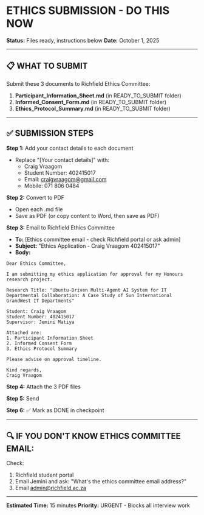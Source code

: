 # ETHICS SUBMISSION - DO THIS NOW
**Status:** Files ready, instructions below
**Date:** October 1, 2025

---

## 📋 WHAT TO SUBMIT

Submit these 3 documents to Richfield Ethics Committee:

1. **Participant_Information_Sheet.md** (in READY_TO_SUBMIT folder)
2. **Informed_Consent_Form.md** (in READY_TO_SUBMIT folder)
3. **Ethics_Protocol_Summary.md** (in READY_TO_SUBMIT folder)

---

## ✅ SUBMISSION STEPS

**Step 1:** Add your contact details to each document
- Replace "[Your contact details]" with:
  - Craig Vraagom
  - Student Number: 402415017
  - Email: craigvraagom@gmail.com
  - Mobile: 071 806 0484

**Step 2:** Convert to PDF
- Open each .md file
- Save as PDF (or copy content to Word, then save as PDF)

**Step 3:** Email to Richfield Ethics Committee
- **To:** [Ethics committee email - check Richfield portal or ask admin]
- **Subject:** "Ethics Application - Craig Vraagom 402415017"
- **Body:**
```
Dear Ethics Committee,

I am submitting my ethics application for approval for my Honours research project.

Research Title: "Ubuntu-Driven Multi-Agent AI System for IT Departmental Collaboration: A Case Study of Sun International GrandWest IT Departments"

Student: Craig Vraagom
Student Number: 402415017
Supervisor: Jemini Matiya

Attached are:
1. Participant Information Sheet
2. Informed Consent Form
3. Ethics Protocol Summary

Please advise on approval timeline.

Kind regards,
Craig Vraagom
```

**Step 4:** Attach the 3 PDF files

**Step 5:** Send

**Step 6:** ✅ Mark as DONE in checkpoint

---

## 🔍 IF YOU DON'T KNOW ETHICS COMMITTEE EMAIL:

Check:
1. Richfield student portal
2. Email Jemini and ask: "What's the ethics committee email address?"
3. Email admin@richfield.ac.za

---

**Estimated Time:** 15 minutes
**Priority:** URGENT - Blocks all interview work
